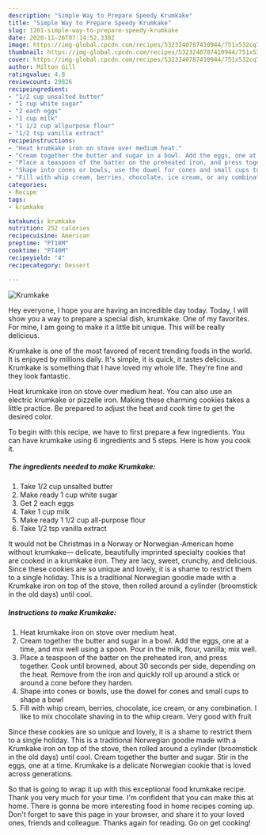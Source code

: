 ```yaml
---
description: "Simple Way to Prepare Speedy Krumkake"
title: "Simple Way to Prepare Speedy Krumkake"
slug: 1201-simple-way-to-prepare-speedy-krumkake
date: 2020-11-26T07:14:52.330Z
image: https://img-global.cpcdn.com/recipes/5323240787410944/751x532cq70/krumkake-recipe-main-photo.jpg
thumbnail: https://img-global.cpcdn.com/recipes/5323240787410944/751x532cq70/krumkake-recipe-main-photo.jpg
cover: https://img-global.cpcdn.com/recipes/5323240787410944/751x532cq70/krumkake-recipe-main-photo.jpg
author: Milton Gill
ratingvalue: 4.8
reviewcount: 29826
recipeingredient:
- "1/2 cup unsalted butter"
- "1 cup white sugar"
- "2 each eggs"
- "1 cup milk"
- "1 1/2 cup allpurpose flour"
- "1/2 tsp vanilla extract"
recipeinstructions:
- "Heat krumkake iron on stove over medium heat."
- "Cream together the butter and sugar in a bowl. Add the eggs, one at a time, and mix well using a spoon. Pour in the milk, flour, vanilla; mix well."
- "Place a teaspoon of the batter on the preheated iron, and press together. Cook until browned, about 30 seconds per side, depending on the heat. Remove from the iron and quickly roll up around a stick or around a cone before they harden."
- "Shape into cones or bowls, use the dowel for cones and small cups to shape a bowl"
- "Fill with whip cream, berries, chocolate, ice cream, or any combination.  I like to mix chocolate shaving in to the whip cream.  Very good with fruit"
categories:
- Recipe
tags:
- krumkake

katakunci: krumkake 
nutrition: 252 calories
recipecuisine: American
preptime: "PT18M"
cooktime: "PT40M"
recipeyield: "4"
recipecategory: Dessert

---
```



![Krumkake](https://img-global.cpcdn.com/recipes/5323240787410944/751x532cq70/krumkake-recipe-main-photo.jpg)

Hey everyone, I hope you are having an incredible day today. Today, I will show you a way to prepare a special dish, krumkake. One of my favorites. For mine, I am going to make it a little bit unique. This will be really delicious.

Krumkake is one of the most favored of recent trending foods in the world. It is enjoyed by millions daily. It's simple, it is quick, it tastes delicious. Krumkake is something that I have loved my whole life. They're fine and they look fantastic.

Heat krumkake iron on stove over medium heat. You can also use an electric krumkake or pizzelle iron. Making these charming cookies takes a little practice. Be prepared to adjust the heat and cook time to get the desired color.


To begin with this recipe, we have to first prepare a few ingredients. You can have krumkake using 6 ingredients and 5 steps. Here is how you cook it.

<!--inarticleads1-->

##### The ingredients needed to make Krumkake:

1. Take 1/2 cup unsalted butter
1. Make ready 1 cup white sugar
1. Get 2 each eggs
1. Take 1 cup milk
1. Make ready 1 1/2 cup all-purpose flour
1. Take 1/2 tsp vanilla extract


It would not be Christmas in a Norway or Norwegian-American home without krumkake— delicate, beautifully imprinted specialty cookies that are cooked in a krumkake iron. They are lacy, sweet, crunchy, and delicious. Since these cookies are so unique and lovely, it is a shame to restrict them to a single holiday. This is a traditional Norwegian goodie made with a Krumkake iron on top of the stove, then rolled around a cylinder (broomstick in the old days) until cool. 

<!--inarticleads2-->

##### Instructions to make Krumkake:

1. Heat krumkake iron on stove over medium heat.
1. Cream together the butter and sugar in a bowl. Add the eggs, one at a time, and mix well using a spoon. Pour in the milk, flour, vanilla; mix well.
1. Place a teaspoon of the batter on the preheated iron, and press together. Cook until browned, about 30 seconds per side, depending on the heat. Remove from the iron and quickly roll up around a stick or around a cone before they harden.
1. Shape into cones or bowls, use the dowel for cones and small cups to shape a bowl
1. Fill with whip cream, berries, chocolate, ice cream, or any combination.  I like to mix chocolate shaving in to the whip cream.  Very good with fruit


Since these cookies are so unique and lovely, it is a shame to restrict them to a single holiday. This is a traditional Norwegian goodie made with a Krumkake iron on top of the stove, then rolled around a cylinder (broomstick in the old days) until cool. Cream together the butter and sugar. Stir in the eggs, one at a time. Krumkake is a delicate Norwegian cookie that is loved across generations. 

So that is going to wrap it up with this exceptional food krumkake recipe. Thank you very much for your time. I'm confident that you can make this at home. There is gonna be more interesting food in home recipes coming up. Don't forget to save this page in your browser, and share it to your loved ones, friends and colleague. Thanks again for reading. Go on get cooking!
